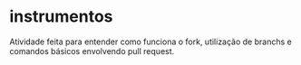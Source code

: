 # instrumentos

Atividade feita para entender como funciona o fork, utilização de branchs e comandos básicos envolvendo pull request. 
